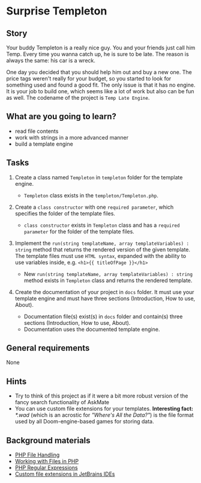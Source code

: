 # Surprise Templeton

## Story

Your buddy Templeton is a really nice guy. You and your friends just call him Temp.
Every time you wanna catch up, he is sure to be late. The reason is always the same: his car is a wreck.

One day you decided that you should help him out and buy a new one. The price tags weren't really for your budget, so you started to look for something used and found a good fit. The only issue is that it has no engine. It is your job to build one, which seems like a lot of work but also can be fun as well.
The codename of the project is `Temp Late Engine`.

## What are you going to learn?

- read file contents
- work with strings in a more advanced manner
- build a template engine

## Tasks

1. Create a class named `Templeton` in `templeton` folder for the template engine.
    - `Templeton` class exists in the `templeton/Templeton.php`.

2. Create a `class constructor` with one `required parameter`, which specifies the folder of the template files.
    - `class constructor` exists in `Templeton` class and has a `required parameter` for the folder of the template files.

3. Implement the `run(string templateName, array templateVariables) : string` method that returns the rendered version of the given template.
The template files must use `HTML syntax`, expanded with the ability to use variables inside, e.g. `<h1>{{ titleOfPage }}</h1>`
    - New `run(string templateName, array templateVariables) : string` method exists in `Templeton` class and returns the rendered template.

4. Create the documentation of your project in `docs` folder.
It must use your template engine and must have three sections (Introduction, How to use, About).
    - Documentation file(s) exist(s) in `docs` folder and contain(s) three sections (Introduction, How to use, About).
    - Documentation uses the documented template engine.

## General requirements

None

## Hints

- Try to think of this project as if it were a bit more robust version of the fancy search functionality of AskMate
- You can use custom file extensions for your templates. **Interesting fact:** _*.wad_ (which is an acrostic for _"Where's All the Data?"_) is the file format used by all Doom-engine-based games for storing data.

## Background materials

- <i class="far fa-exclamation"></i> [PHP File Handling](https://www.w3schools.com/php/php_file.asp)
- <i class="far fa-book-open"></i> [Working with Files in PHP](https://www.sitepoint.com/working-with-files-in-php/)
- <i class="far fa-candy-cane"></i> [PHP Regular Expressions](https://www.w3schools.com/php/php_regex.asp)
- <i class="far fa-candy-cane"></i> [Custom file extensions in JetBrains IDEs](project/curriculum/materials/pages/jetbrains/custom-file-extensions-in-jetbrains-ides.md)
